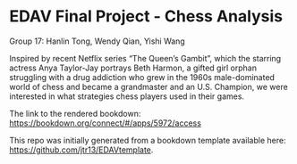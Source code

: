 # EDAV Final Project - Chess Analysis

Group 17: Hanlin Tong, Wendy Qian, Yishi Wang

Inspired by recent Netflix series “The Queen’s Gambit”, which the starring actress Anya Taylor-Jay portrays Beth Harmon, a gifted girl orphan struggling with a drug addiction who grew in the 1960s male-dominated world of chess and became a grandmaster and an U.S. Champion, we were interested in what strategies chess players used in their games.

The link to the rendered bookdown: https://bookdown.org/connect/#/apps/5972/access

This repo was initially generated from a bookdown template available here: https://github.com/jtr13/EDAVtemplate.
